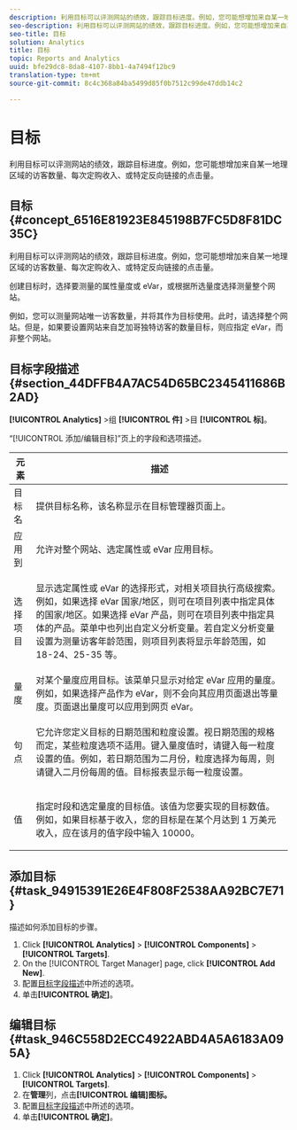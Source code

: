 ```yaml
---
description: 利用目标可以评测网站的绩效，跟踪目标进度。例如，您可能想增加来自某一地理区域的访客数量、每次定购收入、或特定反向链接的点击量。
seo-description: 利用目标可以评测网站的绩效，跟踪目标进度。例如，您可能想增加来自某一地理区域的访客数量、每次定购收入、或特定反向链接的点击量。
seo-title: 目标
solution: Analytics
title: 目标
topic: Reports and Analytics
uuid: bfe29dc8-8da8-4107-8bb1-4a7494f12bc9
translation-type: tm+mt
source-git-commit: 8c4c368a84ba5499d85f0b7512c99de47ddb14c2

---
```



# 目标

利用目标可以评测网站的绩效，跟踪目标进度。例如，您可能想增加来自某一地理区域的访客数量、每次定购收入、或特定反向链接的点击量。

## 目标 {#concept_6516E81923E845198B7FC5D8F81DC35C}

利用目标可以评测网站的绩效，跟踪目标进度。例如，您可能想增加来自某一地理区域的访客数量、每次定购收入、或特定反向链接的点击量。

创建目标时，选择要测量的属性量度或 eVar，或根据所选量度选择测量整个网站。

例如，您可以测量网站唯一访客数量，并将其作为目标使用。此时，请选择整个网站。但是，如果要设置网站来自芝加哥独特访客的数量目标，则应指定 eVar，而非整个网站。

## 目标字段描述 {#section_44DFFB4A7AC54D65BC2345411686B2AD}

**[!UICONTROL Analytics]** &gt;组 **[!UICONTROL 件]** &gt;目 **[!UICONTROL 标]**。

“[!UICONTROL 添加/编辑目标]”页上的字段和选项描述。

<table id="table_E08728BECC204DF59F0AC99957A68CAE"> 
 <thead> 
  <tr> 
   <th colname="col1" class="entry"> 元素 </th> 
   <th colname="col2" class="entry"> 描述 </th> 
  </tr> 
 </thead>
 <tbody> 
  <tr> 
   <td colname="col1"> 目标名 </td> 
   <td colname="col2">提供目标名称，该名称显示在<span class="wintitle">目标管理器</span>页面上。 </td> 
  </tr> 
  <tr> 
   <td colname="col1"> 应用到 </td> 
   <td colname="col2"> 允许对整个网站、选定属性或 eVar 应用目标。 </td> 
  </tr> 
  <tr> 
   <td colname="col1"> 选择项目 </td> 
   <td colname="col2"> <p>显示选定属性或 eVar 的选择形式，对相关项目执行高级搜索。例如，如果选择 eVar <span class="uicontrol">国家/地区</span>，则可在项目列表中指定具体的国家/地区。如果选择 eVar <span class="uicontrol">产品</span>，则可在项目列表中指定具体的产品。菜单中也列出自定义分析变量。若自定义分析变量设置为测量访客年龄范围，则项目列表将显示年龄范围，如 18-24、25-35 等。 </p> </td> 
  </tr> 
  <tr> 
   <td colname="col1"> 量度 </td> 
   <td colname="col2">对某个量度应用目标。该菜单只显示对给定 eVar 应用的量度。例如，如果选择<span class="uicontrol">产品</span>作为 eVar，则不会向其应用<span class="uicontrol">页面退出</span>等量度。<span class="uicontrol">页面退出</span>量度可以应用到网页 eVar。 </td> 
  </tr> 
  <tr> 
   <td colname="col1"> 句点 </td> 
   <td colname="col2"> <p>它允许您定义目标的<span class="uicontrol">日期范围</span>和<span class="uicontrol">粒度</span>设置。视日期范围的规格而定，某些粒度选项不适用。键入量度值时，请键入每一粒度设置的值。例如，若日期范围为二月份，粒度选择为每周，则请键入二月份每周的值。目标报表显示每一粒度设置。 </p> </td> 
  </tr> 
  <tr> 
   <td colname="col1"> 值 </td> 
   <td colname="col2"> <p>指定时段和选定量度的目标值。该值为您要实现的目标数值。例如，如果目标基于收入，您的目标是在某个月达到 1 万美元收入，应在该月的值字段中输入 10000。 </p> </td> 
  </tr> 
 </tbody> 
</table>

## 添加目标 {#task_94915391E26E4F808F2538AA92BC7E71}

描述如何添加目标的步骤。

<!-- 

t_add_a_target.xml

 -->

1. Click **[!UICONTROL Analytics]** &gt; **[!UICONTROL Components]** &gt; **[!UICONTROL Targets]**.
1. On the [!UICONTROL Target Manager] page, click **[!UICONTROL Add New]**.
1. 配置[目标字段描述](/help/analyze/reports-analytics/targets.md#section_44DFFB4A7AC54D65BC2345411686B2AD)中所述的选项。
1. 单击&#x200B;**[!UICONTROL 确定]**。

## 编辑目标 {#task_946C558D2ECC4922ABD4A5A6183A095A}

1. Click **[!UICONTROL Analytics]** &gt; **[!UICONTROL Components]** &gt; **[!UICONTROL Targets]**.
1.  在&#x200B;**管理**&#x200B;列，点击&#x200B;**[!UICONTROL 编辑]图标。**
1. 配置[目标字段描述](/help/analyze/reports-analytics/targets.md#section_44DFFB4A7AC54D65BC2345411686B2AD)中所述的选项。
1. 单击&#x200B;**[!UICONTROL 确定]**。
